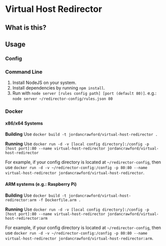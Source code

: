 # Virtual Host Redirector

## What is this?
<!-- TODO  -->
<!-- Make mention of that people need to setup these domains to point to the server this is running on -->

## Usage
### Config
<!-- TODO  -->

### Command Line
1. Install NodeJS on your system.
2. Install dependencies by running ``npm install``.
3. Run with ``node server [rules config path] [port (default 80)]``. e.g.: ``node server ~/redirector-config/rules.json 80``

### Docker
#### x86/x64 Systems
**Building**
Use ``docker build -t jordancrawford/virtual-host-redirector .``

**Running**
Use ``docker run -d -v [local config directory]:/config -p [host port]:80 --name virtual-host-redirector jordancrawford/virtual-host-redirector``

For example, if your config directory is located at ``~/redirector-config``, then use ``docker run -d -v ~/redirector-config:/config -p 80:80 --name virtual-host-redirector jordancrawford/virtual-host-redirector``.

#### ARM systems (e.g.: Raspberry Pi)
**Building**
Use ``docker build -t jordancrawford/virtual-host-redirector:arm -f Dockerfile.arm .``

**Running**
Use ``docker run -d -v [local config directory]:/config -p [host port]:80 --name virtual-host-redirector jordancrawford/virtual-host-redirector:arm``

For example, if your config directory is located at ``~/redirector-config``, then use ``docker run -d -v ~/redirector-config:/config -p 80:80 --name virtual-host-redirector jordancrawford/virtual-host-redirector:arm``.
